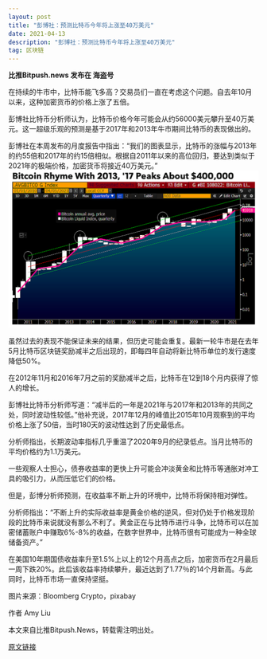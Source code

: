 ```yaml
---
layout: post
title: "彭博社：预测比特币今年将上涨至40万美元"
date: 2021-04-13
description: "彭博社：预测比特币今年将上涨至40万美元"
tag: 区块链
---   
```


__比推Bitpush.news 发布在 海盗号__

在持续的牛市中，比特币能飞多高？交易员们一直在考虑这个问题。自去年10月以来，这种加密货币的价格上涨了五倍。


彭博社比特币分析师认为，比特币价格今年可能会从约56000美元攀升至40万美元。这一超级乐观的预测是基于2017年和2013年牛市期间比特币的表现做出的。

彭博社在本周发布的月度报告中指出：“我们的图表显示，比特币的涨幅与2013年的约55倍和2017年的约15倍相似。根据自2011年以来的高位回归，要达到类似于2021年的极端价格，加密货币将接近40万美元。”
![](/images/posts/bc/0413.15.jpg)

虽然过去的表现不能保证未来的结果，但历史可能会重复。最新一轮牛市是在去年5月比特币区块链奖励减半之后出现的，即每四年自动将新比特币单位的发行速度降低50%。

在2012年11月和2016年7月之前的奖励减半之后，比特币在12到18个月内获得了惊人的增长。

彭博社比特币分析师写道：“减半后的一年是2021年与2017年和2013年的共同之处，同时波动性较低。”他补充说，2017年12月的峰值比2015年10月观察到的平均价格上涨了50倍，当时180天的波动性达到了历史最低点。

分析师指出，长期波动率指标几乎重温了2020年9月的纪录低点。当月比特币的平均价格约为1.1万美元。

一些观察人士担心，债券收益率的更快上升可能会冲淡黄金和比特币等通胀对冲工具的吸引力，从而压低它们的价格。

但是，彭博分析师预测，在收益率不断上升的环境中，比特币将保持相对弹性。

分析师指出：“不断上升的实际收益率是黄金价格的逆风，但对仍处于价格发现阶段的比特币来说就没有那么不利了。黄金正在与比特币进行斗争，比特币可以在加密储蓄账户中赚取6%-8%的收益，在数字世界中，比特币很有可能成为一种全球储备资产。”

在美国10年期国债收益率升至1.5%上以上的12个月高点之后，加密货币在2月最后一周下跌20%。此后该收益率持续攀升，最近达到了1.77％的14个月新高。与此同时，比特币市场一直保持坚挺。

图片来源：Bloomberg Crypto，pixabay

作者 Amy Liu

本文来自比推Bitpush.News，转载需注明出处。

[原文链接](https://www.8btc.com/article/6618738)